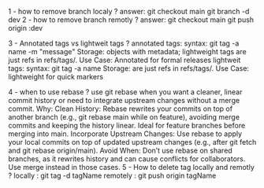 1 - how to remove branch localy ? 
answer: git checkout main 
        git branch -d dev
2 - how to remove branch remotly ?
answer: git checkout main
        git push origin :dev

3 - Annotated tags vs lightweit tags ? 
        annotated tags:
                syntax: git tag -a name -m "message"
                Storage: objects with metadata; lightweight tags are just refs in refs/tags/.
                Use Case: Annotated for formal releases
        lightweit tags: 
                syntax: git tag -a name 
                Storage: are just refs in refs/tags/.
                Use Case: lightweight for quick markers

4 - when to use rebase ?
        use git rebase when you want a cleaner, linear commit history or need to integrate upstream changes without a merge commit.
        Why:
        Clean History: Rebase rewrites your commits on top of another branch (e.g., git rebase main while on feature), avoiding merge commits and keeping the history linear. Ideal for feature branches before merging into main.
        Incorporate Upstream Changes: Use rebase to apply your local commits on top of updated upstream changes (e.g., after git fetch and git rebase origin/main).
        Avoid When: Don’t use rebase on shared branches, as it rewrites history and can cause conflicts for collaborators. Use merge instead in those cases.
5 - How to delete tag locally and remotly ?
        locally : git tag -d tagName
        remotely : git push origin tagName

